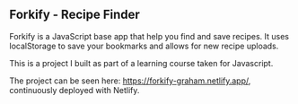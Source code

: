 <h2>Forkify - Recipe Finder</h2>

<p>
    Forkify is a JavaScript base app that help you find and save recipes. It uses localStorage to save your bookmarks and allows for new recipe uploads.
</p>
<p>
    This is a project I built as part of a learning course taken for Javascript.
</p>
<P>
    The project can be seen here: <a href="https://forkify-graham.netlify.app/" target="_blank">https://forkify-graham.netlify.app/</a>, continuously deployed with Netlify.
</P>
